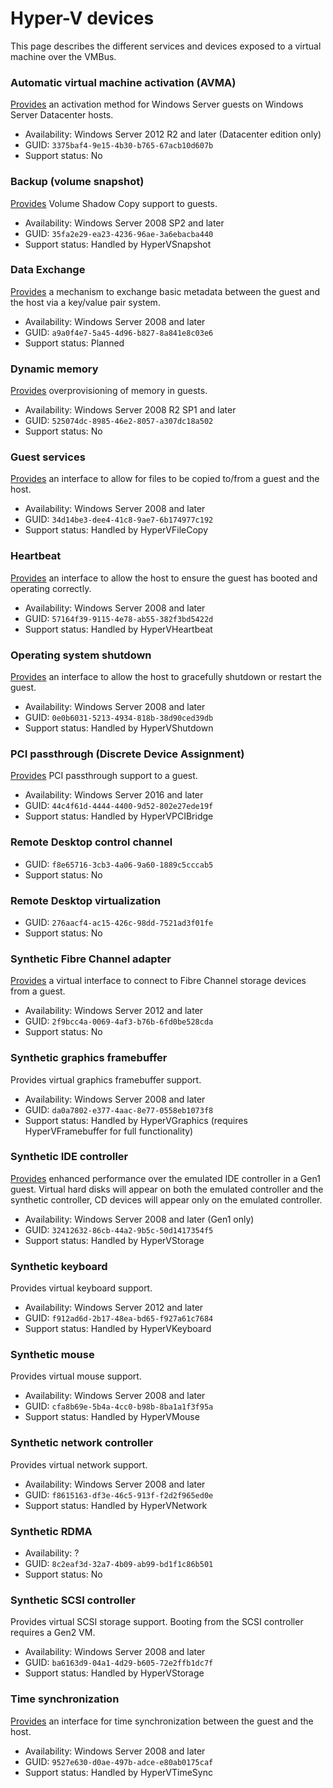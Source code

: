 # Hyper-V devices
This page describes the different services and devices exposed to a virtual machine over the VMBus.

### Automatic virtual machine activation (AVMA)
[Provides](https://learn.microsoft.com/en-us/windows-server/get-started/automatic-vm-activation) an activation method for Windows Server guests on Windows Server Datacenter hosts.  
* Availability: Windows Server 2012 R2 and later (Datacenter edition only)
* GUID: `3375baf4-9e15-4b30-b765-67acb10d607b`
* Support status: No

### Backup (volume snapshot)
[Provides](https://learn.microsoft.com/en-us/virtualization/hyper-v-on-windows/reference/integration-services#hyper-v-volume-shadow-copy-requestor) Volume Shadow Copy support to guests. 
* Availability: Windows Server 2008 SP2 and later
* GUID: `35fa2e29-ea23-4236-96ae-3a6ebacba440`
* Support status: Handled by HyperVSnapshot

### Data Exchange
[Provides](https://learn.microsoft.com/en-us/virtualization/hyper-v-on-windows/reference/integration-services#hyper-v-data-exchange-service-kvp) a mechanism to exchange basic metadata between the guest and the host via a key/value pair system.
* Availability: Windows Server 2008 and later
* GUID: `a9a0f4e7-5a45-4d96-b827-8a841e8c03e6`
* Support status: Planned

### Dynamic memory
[Provides](https://learn.microsoft.com/en-us/previous-versions/windows/it-pro/windows-server-2012-R2-and-2012/hh831766(v=ws.11)) overprovisioning of memory in guests. 
* Availability: Windows Server 2008 R2 SP1 and later
* GUID: `525074dc-8985-46e2-8057-a307dc18a502`
* Support status: No

### Guest services
[Provides](https://learn.microsoft.com/en-us/virtualization/hyper-v-on-windows/reference/integration-services#hyper-v-guest-service-interface) an interface to allow for files to be copied to/from a guest and the host.  
* Availability: Windows Server 2008 and later
* GUID: `34d14be3-dee4-41c8-9ae7-6b174977c192`
* Support status: Handled by HyperVFileCopy

### Heartbeat
[Provides](https://learn.microsoft.com/en-us/virtualization/hyper-v-on-windows/reference/integration-services#hyper-v-heartbeat-service) an interface to allow the host to ensure the guest has booted and operating correctly.  
* Availability: Windows Server 2008 and later
* GUID: `57164f39-9115-4e78-ab55-382f3bd5422d`
* Support status: Handled by HyperVHeartbeat

### Operating system shutdown
[Provides](https://learn.microsoft.com/en-us/virtualization/hyper-v-on-windows/reference/integration-services#hyper-v-guest-shutdown-service) an interface to allow the host to gracefully shutdown or restart the guest.  
* Availability: Windows Server 2008 and later
* GUID: `0e0b6031-5213-4934-818b-38d90ced39db`
* Support status: Handled by HyperVShutdown

### PCI passthrough (Discrete Device Assignment)
[Provides](https://learn.microsoft.com/en-us/windows-server/virtualization/hyper-v/deploy/deploying-graphics-devices-using-dda) PCI passthrough support to a guest.
* Availability: Windows Server 2016 and later
* GUID: `44c4f61d-4444-4400-9d52-802e27ede19f`
* Support status: Handled by HyperVPCIBridge

### Remote Desktop control channel
* GUID: `f8e65716-3cb3-4a06-9a60-1889c5cccab5`
* Support status: No

### Remote Desktop virtualization
* GUID: `276aacf4-ac15-426c-98dd-7521ad3f01fe`
* Support status: No

### Synthetic Fibre Channel adapter
[Provides](https://learn.microsoft.com/en-us/previous-versions/windows/it-pro/windows-server-2012-R2-and-2012/hh831413(v=ws.11)) a virtual interface to connect to Fibre Channel storage devices from a guest.
* Availability: Windows Server 2012 and later
* GUID: `2f9bcc4a-0069-4af3-b76b-6fd0be528cda`
* Support status: No

### Synthetic graphics framebuffer
Provides virtual graphics framebuffer support.
* Availability: Windows Server 2008 and later
* GUID: `da0a7802-e377-4aac-8e77-0558eb1073f8`
* Support status: Handled by HyperVGraphics (requires HyperVFramebuffer for full functionality)

### Synthetic IDE controller
[Provides](https://learn.microsoft.com/en-us/windows-server/administration/performance-tuning/role/hyper-v-server/storage-io-performance#ide) enhanced performance over the emulated IDE controller in a Gen1 guest. Virtual hard disks will appear on both the emulated controller and the synthetic controller, CD devices will appear only on the emulated controller.
* Availability: Windows Server 2008 and later (Gen1 only)
* GUID: `32412632-86cb-44a2-9b5c-50d1417354f5`
* Support status: Handled by HyperVStorage

### Synthetic keyboard
Provides virtual keyboard support.
* Availability: Windows Server 2012 and later
* GUID: `f912ad6d-2b17-48ea-bd65-f927a61c7684`
* Support status: Handled by HyperVKeyboard

### Synthetic mouse
Provides virtual mouse support.
* Availability: Windows Server 2008 and later
* GUID: `cfa8b69e-5b4a-4cc0-b98b-8ba1a1f3f95a`
* Support status: Handled by HyperVMouse

### Synthetic network controller
Provides virtual network support.
* Availability: Windows Server 2008 and later
* GUID: `f8615163-df3e-46c5-913f-f2d2f965ed0e`
* Support status: Handled by HyperVNetwork

### Synthetic RDMA
* Availability: ?
* GUID: `8c2eaf3d-32a7-4b09-ab99-bd1f1c86b501`
* Support status: No

### Synthetic SCSI controller
Provides virtual SCSI storage support. Booting from the SCSI controller requires a Gen2 VM.
* Availability: Windows Server 2008 and later
* GUID: `ba6163d9-04a1-4d29-b605-72e2ffb1dc7f`
* Support status: Handled by HyperVStorage

### Time synchronization
[Provides](https://learn.microsoft.com/en-us/virtualization/hyper-v-on-windows/reference/integration-services#hyper-v-time-synchronization-service) an interface for time synchronization between the guest and the host.
* Availability: Windows Server 2008 and later
* GUID: `9527e630-d0ae-497b-adce-e80ab0175caf`
* Support status: Handled by HyperVTimeSync
